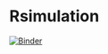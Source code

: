 # Rsimulation

[![Binder](https://mybinder.org/badge_logo.svg)](https://mybinder.org/v2/gh/thomasdenecker/Rsimulation/master)
